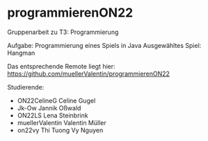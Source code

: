 # programmierenON22

Gruppenarbeit zu T3: Programmierung

Aufgabe: Programmierung eines Spiels in Java 
Ausgewähltes Spiel: Hangman

Das entsprechende Remote liegt hier: https://github.com/muellerValentin/programmierenON22

Studierende:
 - ON22CelineG      Celine Gugel
 - Jk-Ow            Jannik Oßwald
 - ON22LS           Lena Steinbrink
 - muellerValentin  Valentin Müller
 - on22vy           Thi Tuong Vy Nguyen